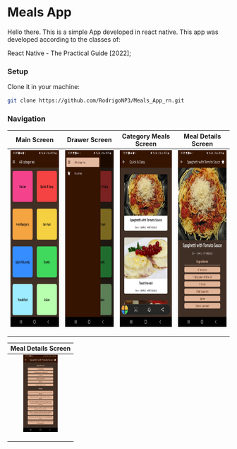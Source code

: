 # Meals App

Hello there.
This is a simple App developed in react native.
This app was developed according to the classes of:

React Native - The Practical Guide [2022];

### Setup

Clone it in your machine:
```bash
git clone https://github.com/RodrigoNP3/Meals_App_rn.git
```

### Navigation


<table>
<thead>
<tr>
<th align="center">Main Screen</th>
<th align="center">Drawer Screen</th>
<th align="center">Category Meals Screen</th>
<th align="center">Meal Details Screen</th>

</tr>
</thead>
<tbody>
<tr>
  
<td align="center">
  <a target="_blank" rel="" href="images/main_screen.jpg">
        <img src="images/main_screen.jpg" alt="Css Logo" with="200" height="400"/>

  </a></td>
  
<td align="center">
  <a target="_blank" rel="" href="images/drawer_screen.jpg">
        <img src="images/drawer_screen.jpg" alt="Css Logo" with="200" height="400"/>

  </a></td>
  
 <td align="center">
  <a target="_blank" rel="" href="images/category_meals_screen.jpg">
        <img src="images/category_meals_screen.jpg" alt="Css Logo" with="200" height="400"/>

  </a></td>

   <td align="center">
  <a target="_blank" rel="" href="images/meal_deatails_screen.jpg">
        <img src="images/meal_deatails_screen.jpg" alt="Css Logo" with="200" height="400"/>

  </a></td>

  

<table>
<thead>
<tr>
<th align="center">Meal Details Screen</th>



</tr>
</thead>
<tbody>
<tr>
  
<td align="center">
  <a target="_blank" rel="" href="images/meal_deatails_screen_1.jpg">
        <img src="images/meal_deatails_screen_1.jpg" alt="Css Logo" with="400" height="175"/>

  </a></td>

  
